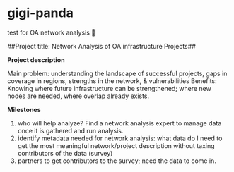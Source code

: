 # gigi-panda
test for OA network analysis
:panda_face:

##Project title: Network Analysis of OA infrastructure Projects##

**Project description**

Main problem: understanding the landscape of successful projects, gaps in coverage in regions, strengths in the network, & vulnerabilities
Benefits: Knowing where future infrastructure can be strengthened; where new nodes are needed, where overlap already exists.


**Milestones**
1. who will help analyze? Find a network analysis expert to manage data once it is gathered and run analysis.
2. identify metadata needed for network analysis: what data do I need to get the most meaningful network/project description without taxing contributors of the data (survey)
3. partners to get contributors to the survey; need the data to come in.
